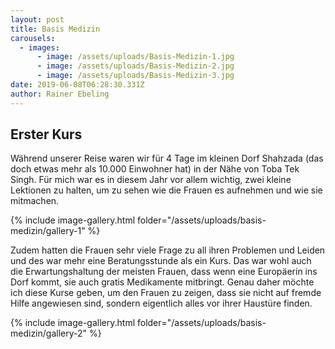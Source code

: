 ```yaml
---
layout: post
title: Basis Medizin
carousels:
  - images:
      - image: /assets/uploads/Basis-Medizin-1.jpg
      - image: /assets/uploads/Basis-Medizin-2.jpg
      - image: /assets/uploads/Basis-Medizin-3.jpg
date: 2019-06-08T06:28:30.331Z
author: Rainer Ebeling
---
```

## Erster Kurs

Während unserer Reise waren wir für 4 Tage im kleinen Dorf Shahzada (das doch etwas mehr als 10.000 Einwohner hat) in der Nähe von Toba Tek Singh. Für mich war es in diesem Jahr vor allem wichtig, zwei kleine Lektionen zu halten, um zu sehen wie die Frauen es aufnehmen und wie sie mitmachen.

<!--more-->

{% include image-gallery.html folder="/assets/uploads/basis-medizin/gallery-1" %}

Zudem hatten die Frauen sehr viele Frage zu all ihren Problemen und Leiden und des war mehr eine Beratungsstunde als ein Kurs. Das war wohl auch die Erwartungshaltung der meisten Frauen, dass wenn eine Europäerin ins Dorf kommt, sie auch gratis Medikamente mitbringt. Genau daher möchte ich diese Kurse geben, um den Frauen zu zeigen, dass sie nicht auf fremde Hilfe angewiesen sind, sondern eigentlich alles vor ihrer Haustüre finden.

{% include image-gallery.html folder="/assets/uploads/basis-medizin/gallery-2" %}

<script type="text/javascript" src="/assets/js/lightbox.js"></script>
<link rel="stylesheet" href="/assets/css/lightbox.css">